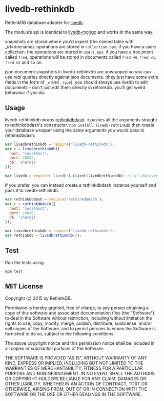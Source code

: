 # livedb-rethinkdb

RethinkDB database adapter for [livedb](https://github.com/share/livedb).

The module’s api is identical to [livedb-mongo](https://github.com/share/livedb-mongo) and works in the same way.

snapshots are stored where you'd expect (the named table with
\_id=docname). operations are stored in `collection_ops`. if you have a
users collection, the operations are stored in `users_ops`. if you have a
document called `fred`, operations will be stored in documents called `fred
v0`, `fred v1`, `fred v2` and so on.

json document snapshots in livedb-rethinkdb are unwrapped so you can use reql
queries directly against json documents. (they just have some extra fields in
    the form of `_v` and `_type`). you should always use livedb to edit
documents - don't just edit them directly in rethinkdb. you'll get weird behaviour
if you do.

## Usage

livedb-rethhinkdb wraps [rethinkdbdash](). it
passes all the arguments straight to rethinkdbdash's constructor. `npm install
livedb-rethinkdb` then create your database wrapper using the same arguments you
would pass to rethinkdbdash:

```javascript
var livedbrethinkdb = require('livedb-rethinkdb');
var r = livedbrethinkdb({
  host: 'localhost',
  port: 28015,
  db: 'sharejs'
});

var livedb = require('livedb').client(livedbrethinkdb); // or whatever. see livedb's docs.
```

if you prefer, you can instead create a rethinkdbdash instance yourself and pass it to livedb-rethinkdb:
```javascript
var rethinkdbdash = require('rethinkdbdash');
var r = rethinkdbdash({
  host: 'localhost',
  port: 28015,
  db: 'sharejs'
});

var livedbrethinkdb = require('livedb-rethinkdb');
var rethinkdb = livedbrethinkdb(r);
```
## Test

Run the tests using: 
```
npm test
```
## MIT License
Copyright (c) 2015 by RethinkDB.

Permission is hereby granted, free of charge, to any person obtaining a copy
of this software and associated documentation files (the "Software"), to deal
in the Software without restriction, including without limitation the rights
to use, copy, modify, merge, publish, distribute, sublicense, and/or sell
copies of the Software, and to permit persons to whom the Software is
furnished to do so, subject to the following conditions:

The above copyright notice and this permission notice shall be included in
all copies or substantial portions of the Software.

THE SOFTWARE IS PROVIDED "AS IS", WITHOUT WARRANTY OF ANY KIND, EXPRESS OR
IMPLIED, INCLUDING BUT NOT LIMITED TO THE WARRANTIES OF MERCHANTABILITY,
FITNESS FOR A PARTICULAR PURPOSE AND NONINFRINGEMENT. IN NO EVENT SHALL THE
AUTHORS OR COPYRIGHT HOLDERS BE LIABLE FOR ANY CLAIM, DAMAGES OR OTHER
LIABILITY, WHETHER IN AN ACTION OF CONTRACT, TORT OR OTHERWISE, ARISING FROM,
OUT OF OR IN CONNECTION WITH THE SOFTWARE OR THE USE OR OTHER DEALINGS IN
THE SOFTWARE.
